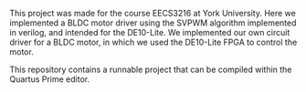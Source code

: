 This project was made for the course EECS3216 at York University. Here we implemented a BLDC motor driver using the SVPWM algorithm implemented in verilog, and intended for the DE10-Lite.
We implemented our own circuit driver for a BLDC motor, in which we used the DE10-Lite FPGA to control the motor.

This repository contains a runnable project that can be compiled within the Quartus Prime editor.
